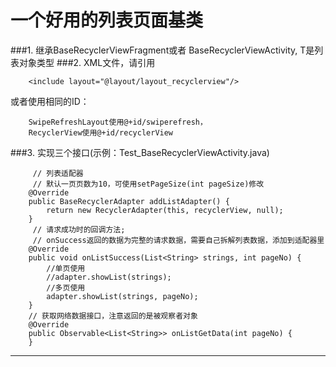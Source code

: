 # 一个好用的列表页面基类

###1. 继承BaseRecyclerViewFragment<T>或者 BaseRecyclerViewActivity<T>, T是列表对象类型
###2. XML文件，请引用

		<include layout="@layout/layout_recyclerview"/>

或者使用相同的ID：

		SwipeRefreshLayout使用@+id/swiperefresh，
		RecyclerView使用@+id/recyclerView

###3. 实现三个接口(示例：Test_BaseRecyclerViewActivity.java)
>
```
     // 列表适配器
     // 默认一页页数为10，可使用setPageSize(int pageSize)修改
    @Override
    public BaseRecyclerAdapter addListAdapter() {
        return new RecyclerAdapter(this, recyclerView, null);
    }
     // 请求成功时的回调方法;
     // onSuccess返回的数据为完整的请求数据，需要自己拆解列表数据，添加到适配器里
    @Override
    public void onListSuccess(List<String> strings, int pageNo) {
        //单页使用
        //adapter.showList(strings);
        //多页使用
        adapter.showList(strings, pageNo);
    }
    // 获取网络数据接口，注意返回的是被观察者对象
    @Override
    public Observable<List<String>> onListGetData(int pageNo) {
    }
```
***